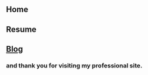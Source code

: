 ## Home
## Resume
## [Blog](https://kirkwilliamb123.blogspot.com/)
### and thank you for visiting my professional site.
